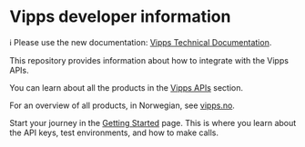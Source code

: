 <!-- START_METADATA
---
title: Introduction
sidebar_position: 1
hide_table_of_contents: true
pagination_next: null
pagination_prev: null
draft: true
---
END_METADATA -->

# Vipps developer information

<!-- START_COMMENT -->

ℹ️ Please use the new documentation:
[Vipps Technical Documentation](https://vippsas.github.io/vipps-developer-docs/docs/vipps-developers).

<!-- END_COMMENT -->

This repository provides information about how to integrate with the Vipps APIs.

You can learn about all the products in the [Vipps APIs](https://vippsas.github.io/vipps-developer-docs/docs/APIs) section.

For an overview of all products, in Norwegian, see [vipps.no](https://vipps.no/produkter-og-tjenester/bedrift/).

Start your journey in the [Getting Started](https://vippsas.github.io/vipps-developer-docs/docs/vipps-developers/vipps-getting-started) page.
This is where you learn about the API keys, test environments, and how to make calls.
